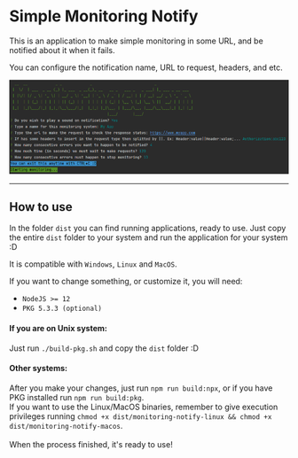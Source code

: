 # Simple Monitoring Notify

This is an application to make simple monitoring in some URL, and be notified about it when it fails.

You can configure the notification name, URL to request, headers, and etc.

![](monitoring.PNG)

----

## How to use

In the folder `dist` you can find running applications, ready to use. Just copy the entire `dist` folder to your system and run the application for your system :D

It is compatible with `Windows`, `Linux` and `MacOS`.

If you want to change something, or customize it, you will need:

* `NodeJS >= 12`
* `PKG 5.3.3 (optional)`

#### If you are on Unix system: 

Just run `./build-pkg.sh` and copy the `dist` folder :D

#### Other systems:

After you make your changes, just run `npm run build:npx`, or if you have PKG installed run `npm run build:pkg`.<br/> 
If you want to use the Linux/MacOS binaries, remember to give execution privileges running `chmod +x dist/monitoring-notify-linux && chmod +x dist/monitoring-notify-macos`. <br />  
When the process finished, it's ready to use!

